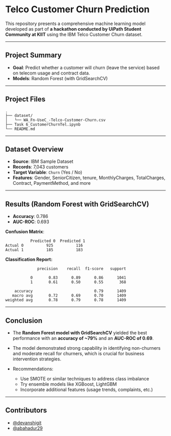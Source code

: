 # Telco Customer Churn Prediction

This repository presents a comprehensive machine learning model developed as part of **a hackathon conducted by UiPath Student Community at KIIT** using the IBM Telco Customer Churn dataset.

---

##  Project Summary

* **Goal**: Predict whether a customer will churn (leave the service) based on telecom usage and contract data.
* **Models**: Random Forest (with GridSearchCV)

---

##  Project Files

```
.
├── dataset/
│   └── WA_Fn-UseC_-Telco-Customer-Churn.csv
├── Task 6_CustomerChurnTel.ipynb
└── README.md
```

---

##  Dataset Overview

* **Source**: IBM Sample Dataset
* **Records**: 7,043 customers
* **Target Variable**: `Churn` (Yes / No)
* **Features**: Gender, SeniorCitizen, tenure, MonthlyCharges, TotalCharges, Contract, PaymentMethod, and more
---

## Results (Random Forest with GridSearchCV)

* **Accuracy**: 0.786
* **AUC-ROC**: 0.693

**Confusion Matrix**:

```
           Predicted 0  Predicted 1
Actual 0          925          116
Actual 1          185          183
```

**Classification Report:**

```
              precision    recall  f1-score   support

           0       0.83      0.89      0.86      1041
           1       0.61      0.50      0.55       368

    accuracy                           0.79      1409
   macro avg       0.72      0.69      0.70      1409
weighted avg       0.78      0.79      0.78      1409
```

---

##  Conclusion

* The **Random Forest model with GridSearchCV** yielded the best performance with an **accuracy of \~79%** and an **AUC-ROC of 0.69**.
* The model demonstrated strong capability in identifying non-churners and moderate recall for churners, which is crucial for business intervention strategies.
* Recommendations:

  * Use SMOTE or similar techniques to address class imbalance
  * Try ensemble models like XGBoost, LightGBM
  * Incorporate additional features (usage trends, complaints, etc.)

---

##  Contributors

- [@devanshigit](https://github.com/devanshigit) 
- [@abahadur29](https://github.com/abahadur29) 

